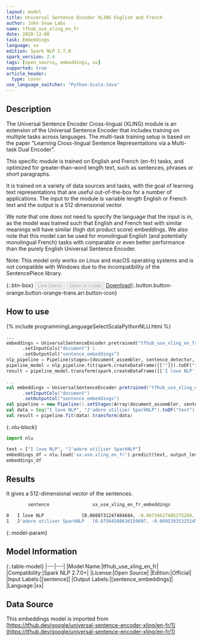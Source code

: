 ```yaml
---
layout: model
title: Universal Sentence Encoder XLING English and French
author: John Snow Labs
name: tfhub_use_xling_en_fr
date: 2020-12-08
task: Embeddings
language: xx
edition: Spark NLP 2.7.0
spark_version: 2.4
tags: [open_source, embeddings, xx]
supported: true
article_header:
  type: cover
use_language_switcher: "Python-Scala-Java"
---
```


## Description

The Universal Sentence Encoder Cross-lingual (XLING) module is an extension of the Universal Sentence Encoder that includes training on multiple tasks across languages. The multi-task training setup is based on the paper "Learning Cross-lingual Sentence Representations via a Multi-task Dual Encoder".

This specific module is trained on English and French (en-fr) tasks, and optimized for greater-than-word length text, such as sentences, phrases or short paragraphs. 

It is trained on a variety of data sources and tasks, with the goal of learning text representations that are useful out-of-the-box for a number of applications. The input to the module is variable length English or French text and the output is a 512 dimensional vector.

We note that one does not need to specify the language that the input is in, as the model was trained such that English and French text with similar meanings will have similar (high dot product score) embeddings. We also note that this model can be used for monolingual English (and potentially monolingual French) tasks with comparable or even better performance than the purely English Universal Sentence Encoder.

Note: This model only works on Linux and macOS operating systems and is not compatible with Windows due to the incompatibility of the SentencePiece library.

{:.btn-box}
<button class="button button-orange" disabled>Live Demo</button>
<button class="button button-orange" disabled>Open in Colab</button>
[Download](https://s3.amazonaws.com/auxdata.johnsnowlabs.com/public/models/tfhub_use_xling_en_fr_xx_2.7.0_2.4_1607440713842.zip){:.button.button-orange.button-orange-trans.arr.button-icon}

## How to use



<div class="tabs-box" markdown="1">
{% include programmingLanguageSelectScalaPythonNLU.html %}

```python
...
embeddings = UniversalSentenceEncoder.pretrained("tfhub_use_xling_en_fr", "xx") \
      .setInputCols("document") \
      .setOutputCol("sentence_embeddings")
nlp_pipeline = Pipeline(stages=[document_assembler, sentence_detector, embeddings])
pipeline_model = nlp_pipeline.fit(spark.createDataFrame([[""]]).toDF("text"))
result = pipeline_model.transform(spark.createDataFrame([['I love NLP', "J'adore utiliser SparkNLP"]], ["text"]))
```
```scala
...
val embeddings = UniversalSentenceEncoder.pretrained("tfhub_use_xling_en_fr", "xx")
      .setInputCols("document")
      .setOutputCol("sentence_embeddings")
val pipeline = new Pipeline().setStages(Array(document_assembler, sentence_detector, embeddings))
val data = Seq("I love NLP", "J'adore utiliser SparkNLP").toDF("text")
val result = pipeline.fit(data).transform(data)
```

{:.nlu-block}
```python
import nlu

text = ["I love NLP", "J'adore utiliser SparkNLP"]
embeddings_df = nlu.load('xx.use.xling_en_fr').predict(text, output_level='sentence')
embeddings_df
```

</div>

## Results

It gives a 512-dimensional vector of the sentences.

```bash
        sentence	            xx_use_xling_en_fr_embeddings

0	I love NLP	            [0.0608731247484684, -0.06734627485275269, -0....
1	J'adore utiliser SparkNLP   [0.07564588636159897, -0.06953935325145721, 0....
```

{:.model-param}
## Model Information

{:.table-model}
|---|---|
|Model Name:|tfhub_use_xling_en_fr|
|Compatibility:|Spark NLP 2.7.0+|
|License:|Open Source|
|Edition:|Official|
|Input Labels:|[sentence]|
|Output Labels:|[sentence_embeddings]|
|Language:|xx|

## Data Source

This embeddings model is imported from [https://tfhub.dev/google/universal-sentence-encoder-xling/en-fr/1](https://tfhub.dev/google/universal-sentence-encoder-xling/en-fr/1)